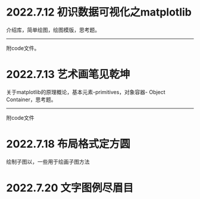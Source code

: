 
# 2022.7.12 初识数据可视化之matplotlib
介绍库，简单绘图，绘图模版，思考题。
***
附code文件。
# 2022.7.13 艺术画笔见乾坤
关于matplotlib的原理概论，基本元素-primitives，对象容器- Object Container，思考题。
***
附code文件
# 2022.7.18 布局格式定方圆
绘制子图以，一些用于绘画子图方法
# 2022.7.20 文字图例尽眉目
